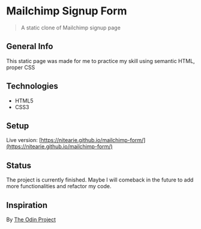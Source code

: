 # Mailchimp Signup Form

> A static clone of Mailchimp signup page

## General Info 

This static page was made for me to practice my skill using semantic HTML, proper CSS

## Technologies

* HTML5
* CSS3

## Setup

Live version: [https://nitearie.github.io/mailchimp-form/](https://nitearie.github.io/mailchimp-form/)


## Status

The project is currently finished. Maybe I will comeback in the future to add more functionalities and refactor my code.

## Inspiration

By [The Odin Project](https://www.theodinproject.com/)